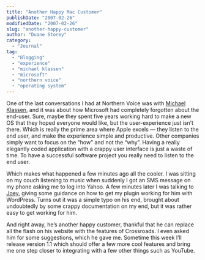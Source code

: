 ```yaml
---
title: "Another Happy Mac Customer"
publishDate: "2007-02-26"
modifiedDate: "2007-02-26"
slug: "another-happy-customer"
author: "Duane Storey"
category:
  - "Journal"
tag:
  - "Blogging"
  - "experience"
  - "michael klassen"
  - "microsoft"
  - "northern voice"
  - "operating system"
---
```


One of the last conversations I had at Northern Voice was with [Michael Klassen](http://www.michaelklassen.com/), and it was about how Microsoft had completely forgotten about the end-user. Sure, maybe they spent five years working hard to make a new OS that they hoped everyone would like, but the user-experience just isn’t there. Which is really the prime area where Apple excels — they listen to the end user, and make the experience simple and productive. Other companies simply want to focus on the “how” and not the “why”. Having a really elegantly coded application with a crappy user interface is just a waste of time. To have a successful software project you really need to listen to the end user.

Which makes what happened a few minutes ago all the cooler. I was sitting on my couch listening to music when suddenly I got an SMS message on my phone asking me to log into Yahoo. A few minutes later I was talking to [Joey](http://josephprimiani.com/), giving some guidance on how to get my plugin working for him with WordPress. Turns out it was a simple typo on his end, brought about undoubtedly by some crappy documentation on my end, but it was rather easy to get working for him.

And right away, he’s another happy customer, thankful that he can replace all the flash on his website with the features of Crossroads. I even asked him for some suggestions, which he gave me. Sometime this week I’ll release version 1.1 which should offer a few more cool features and bring me one step closer to integrating with a few other things such as YouTube.